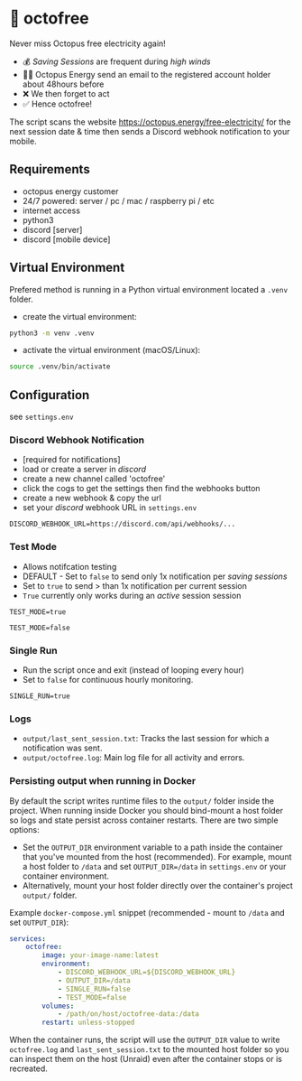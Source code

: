# 🐙 octofree

Never miss Octopus free electricity again! 
- 💰 *Saving Sessions* are frequent during *high winds* 
- 👩‍💻 Octopus Energy send an email to the registered account holder about 48hours before
- ❌ We then forget to act
- ✅ Hence octofree!

The script scans the website https://octopus.energy/free-electricity/ for the next session date & time then sends a Discord webhook notification to your mobile.

## Requirements 

- octopus energy customer
- 24/7 powered: server / pc / mac / raspberry pi / etc
- internet access
- python3
- discord [server]
- discord [mobile device] 

## Virtual Environment

Prefered method is running in a Python virtual environment located a `.venv` folder.

- create the virtual environment:

```sh
python3 -m venv .venv
```

- activate the virtual environment (macOS/Linux):

```sh
source .venv/bin/activate
```

## Configuration

see `settings.env`

### Discord Webhook Notification

- [required for notifications]
- load or create a server in *discord*
- create a new channel called 'octofree'
- click the cogs to get the settings then find the webhooks button
- create a new webhook & copy the url
- set your *discord* webhook URL in `settings.env`
  

```
DISCORD_WEBHOOK_URL=https://discord.com/api/webhooks/...
```


### Test Mode

- Allows notifcation testing
- DEFAULT - Set to `false` to send only 1x notification per *saving sessions*
- Set to `true` to send > than 1x notification per current session
- `True` currently only works during an *active* session session

```
TEST_MODE=true

TEST_MODE=false
```



### Single Run

- Run the script once and exit (instead of looping every hour)
- Set to `false` for continuous hourly monitoring.

```
SINGLE_RUN=true
```

### Logs

- `output/last_sent_session.txt`: Tracks the last session for which a notification was sent.
- `output/octofree.log`: Main log file for all activity and errors.

### Persisting output when running in Docker

By default the script writes runtime files to the `output/` folder inside the project. When running inside Docker you should bind-mount a host folder so logs and state persist across container restarts. There are two simple options:

- Set the `OUTPUT_DIR` environment variable to a path inside the container that you've mounted from the host (recommended). For example, mount a host folder to `/data` and set `OUTPUT_DIR=/data` in `settings.env` or your container environment.
- Alternatively, mount your host folder directly over the container's project `output/` folder.

Example `docker-compose.yml` snippet (recommended - mount to `/data` and set `OUTPUT_DIR`):

```yaml
services:
	octofree:
		image: your-image-name:latest
		environment:
			- DISCORD_WEBHOOK_URL=${DISCORD_WEBHOOK_URL}
			- OUTPUT_DIR=/data
			- SINGLE_RUN=false
			- TEST_MODE=false
		volumes:
			- /path/on/host/octofree-data:/data
		restart: unless-stopped
```

When the container runs, the script will use the `OUTPUT_DIR` value to write `octofree.log` and `last_sent_session.txt` to the mounted host folder so you can inspect them on the host (Unraid) even after the container stops or is recreated.
